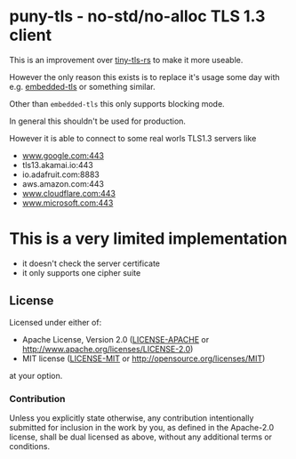 # puny-tls - no-std/no-alloc TLS 1.3 client

This is an improvement over [tiny-tls-rs](https://github.com/bjoernQ/tiny-tls-rs) to make it more useable.

However the only reason this exists is to replace it's usage some day with e.g. [embedded-tls](https://crates.io/crates/embedded-tls) or something similar.

Other than `embedded-tls` this only supports blocking mode.

In general this shouldn't be used for production.

However it is able to connect to some real worls TLS1.3 servers like
- www.google.com:443
- tls13.akamai.io:443
- io.adafruit.com:8883
- aws.amazon.com:443
- www.cloudflare.com:443
- www.microsoft.com:443

# This is a very limited implementation

- it doesn't check the server certificate 
- it only supports one cipher suite

## License

Licensed under either of:

- Apache License, Version 2.0 ([LICENSE-APACHE](LICENSE-APACHE) or http://www.apache.org/licenses/LICENSE-2.0)
- MIT license ([LICENSE-MIT](LICENSE-MIT) or http://opensource.org/licenses/MIT)

at your option.

### Contribution

Unless you explicitly state otherwise, any contribution intentionally submitted for inclusion in
the work by you, as defined in the Apache-2.0 license, shall be dual licensed as above, without
any additional terms or conditions.